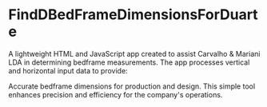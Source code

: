 # FindDBedFrameDimensionsForDuarte
A lightweight HTML and JavaScript app created to assist Carvalho & Mariani LDA in determining bedframe measurements. The app processes vertical and horizontal input data to provide:

Accurate bedframe dimensions for production and design.
This simple tool enhances precision and efficiency for the company's operations.
